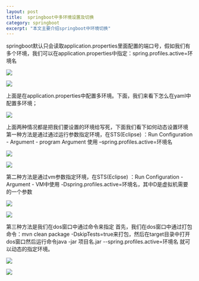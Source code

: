 ```yaml
---
layout: post
title:  springboot中多环境设置及切换
category: springboot
excerpt: "本文主要介绍springboot中环境切换"
---
```

springboot默认只会读取application.properties里面配置的端口号，假如我们有多个环境，我们可以在application.properties中指定：spring.profiles.active=环境名 

![](https://img-blog.csdnimg.cn/20200306235447613.png)

![](https://img-blog.csdnimg.cn/20200306235459828.png)

上面是在application.properties中配置多环境。下面，我们来看下怎么在yaml中配置多环境； 

![](https://img-blog.csdnimg.cn/20200307000214115.png)

上面两种情况都是把我们要设置的环境给写死，下面我们看下如何动态设置环境 第一种方法是通过通过运行参数指定环境，在STS(Eclipse) ：Run Configuration - Argument - program Argument 使用 –spring.profiles.active=环境名 

![](https://img-blog.csdnimg.cn/20200307000809634.png)

![](https://img-blog.csdnimg.cn/20200307000846468.png)

第二种方法是通过vm参数指定环境，在STS(Eclipse) ：Run Configuration - Argument - VM中使用 -Dspring.profiles.active=环境名，其中D是虚拟机需要的一个参数 

![](https://img-blog.csdnimg.cn/20200307001555537.png)

![](https://img-blog.csdnimg.cn/20200307001513287.png)

第三种方法是我们在dos窗口中通过命令来指定 首先，我们在dos窗口中通过打包命令：mvn clean package -DskipTests=true来打包，然后在target目录中打开dos窗口然后运行命令java -jar 项目名.jar --spring.profiles.active=环境名 就可以动态的指定环境。 

![](https://img-blog.csdnimg.cn/20200307002719185.png)

![](https://img-blog.csdnimg.cn/20200307002804734.png)

